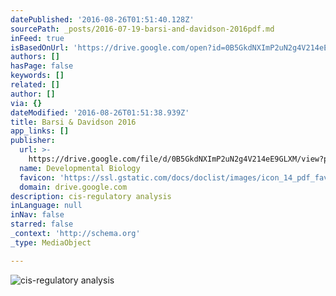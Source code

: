 ```yaml
---
datePublished: '2016-08-26T01:51:40.128Z'
sourcePath: _posts/2016-07-19-barsi-and-davidson-2016pdf.md
inFeed: true
isBasedOnUrl: 'https://drive.google.com/open?id=0B5GkdNXImP2uN2g4V214eE9GLXM'
authors: []
hasPage: false
keywords: []
related: []
author: []
via: {}
dateModified: '2016-08-26T01:51:38.939Z'
title: Barsi & Davidson 2016
app_links: []
publisher:
  url: >-
    https://drive.google.com/file/d/0B5GkdNXImP2uN2g4V214eE9GLXM/view?pref=2&pli=1
  name: Developmental Biology
  favicon: 'https://ssl.gstatic.com/docs/doclist/images/icon_14_pdf_favicon.ico'
  domain: drive.google.com
description: cis-regulatory analysis
inLanguage: null
inNav: false
starred: false
_context: 'http://schema.org'
_type: MediaObject

---
```

![cis-regulatory analysis](https://the-grid-user-content.s3-us-west-2.amazonaws.com/a3b30781-04a1-4574-ba15-de2b4b8f1a48.jpg)